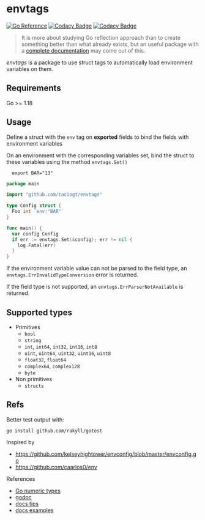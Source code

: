 # envtags

[![Go Reference](https://pkg.go.dev/badge/github.com/taciogt/envtags.svg)](https://pkg.go.dev/github.com/taciogt/envtags)
[![Codacy Badge](https://app.codacy.com/project/badge/Grade/6904ddba8e6747559c7b4141b0f91e71)](https://www.codacy.com/gh/taciogt/envtags/dashboard?utm_source=github.com&amp;utm_medium=referral&amp;utm_content=taciogt/envtags&amp;utm_campaign=Badge_Grade)
[![Codacy Badge](https://app.codacy.com/project/badge/Coverage/6904ddba8e6747559c7b4141b0f91e71)](https://www.codacy.com/gh/taciogt/envtags/dashboard?utm_source=github.com&utm_medium=referral&utm_content=taciogt/envtags&utm_campaign=Badge_Coverage)

> It is more about studying Go reflection approach than to create something better than what already exists, but an useful package with a [complete documentation](https://pkg.go.dev/github.com/taciogt/envtags) may come out of this.

_envtags_ is a package to use struct tags to automatically load environment variables on them. 

## Requirements

Go >= 1.18

## Usage

Define a struct with the `env` tag on **exported** fields to bind the fields with environment variables

On an environment with the corresponding variables set, bind the struct to these variables using the method `envtags.Set()`

```shell
  export BAR="13" 
```

```go
package main

import "github.com/taciogt/envtags"

type Config struct {
  Foo int `env:"BAR"`
}

func main() {
  var config Config
  if err := envtags.Set(&config); err != nil {
    log.Fatal(err)
  }
}
```

If the environment variable value can not be parsed to the field type, an `envtags.ErrInvalidTypeConversion` error is returned.  

If the field type is not supported, an `envtags.ErrParserNotAvailable` is returned.

## Supported types

- Primitives
  - `bool`
  - `string`
  - `int`, `int64`, `int32`, `int16`, `int8`
  - `uint`, `uint64`, `uint32`, `uint16`, `uint8`
  - `float32`, `float64`
  - `complex64`, `complex128`
  - `byte`
- Non primitives
  - `structs` 

## Refs

Better test output with:
```shell
go install github.com/rakyll/gotest
```

Inspired by 
*   https://github.com/kelseyhightower/envconfig/blob/master/envconfig.go
*   https://github.com/caarlos0/env

References
-   [Go numeric types](https://go.dev/ref/spec#Numeric_types)
-   [godoc](https://go.dev/blog/godoc)
-   [docs tips](https://tip.golang.org/doc/comment)
-   [docs examples](https://go.dev/blog/examples) 

